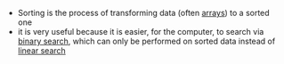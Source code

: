 - Sorting is the process of transforming data (often [arrays](lecture-2-arrays.md)) to a sorted one
- it is very useful because it is easier, for the computer, to search via [binary search](binary-search.md), which can only be performed on sorted data instead of [linear search](linear-search.md)

